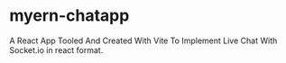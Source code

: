 # myern-chatapp
A React App Tooled And Created With Vite To Implement Live Chat With Socket.io in react format.
